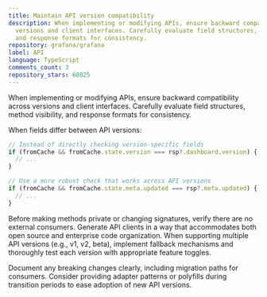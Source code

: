 ```yaml
---
title: Maintain API version compatibility
description: When implementing or modifying APIs, ensure backward compatibility across
  versions and client interfaces. Carefully evaluate field structures, method visibility,
  and response formats for consistency.
repository: grafana/grafana
label: API
language: TypeScript
comments_count: 3
repository_stars: 68825
---
```


When implementing or modifying APIs, ensure backward compatibility across versions and client interfaces. Carefully evaluate field structures, method visibility, and response formats for consistency.

When fields differ between API versions:
```typescript
// Instead of directly checking version-specific fields
if (fromCache && fromCache.state.version === rsp?.dashboard.version) {
  // ...
}

// Use a more robust check that works across API versions
if (fromCache && fromCache.state.meta.updated === rsp?.meta.updated) {
  // ...
}
```

Before making methods private or changing signatures, verify there are no external consumers. Generate API clients in a way that accommodates both open source and enterprise code organization. When supporting multiple API versions (e.g., v1, v2, beta), implement fallback mechanisms and thoroughly test each version with appropriate feature toggles.

Document any breaking changes clearly, including migration paths for consumers. Consider providing adapter patterns or polyfills during transition periods to ease adoption of new API versions.
